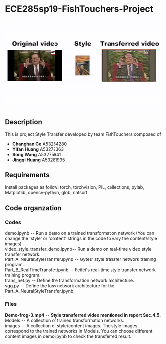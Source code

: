 # ECE285sp19-FishTouchers-Project

![](frog_scream.gif)

## Description
This is project Style Transfer developed by team FishTouchers composed of
<ul>
  <li><strong>Changhan Ge</strong>   A53264280</li>
  <li><strong>Yifan Huang</strong>   A53272363</li>
  <li><strong>Song Wang</strong>     A53275641</li>
  <li><strong>Jingqi Huang</strong>  A53281935</li>
</ul>

## Requirements
Install packages as follow: torch, torchvision, PIL, collections, pylab, Matplotlib, opencv-python, glob, natsort

## Code organzation
### Codes
demo.ipynb                        --  Run a demo on a trained transformation network (You can change the 'style' or 'content' strings in the code to vary the content/style images) <br />
video_style_transfer_demo.ipynb-- Run a demo on real-time video style transfer network. <br />
Part_A_NeuralStyleTransfer.ipynb  --  Gytes' style transfer network training program.<br />
Part_B_RealTimeTransfer.ipynb     --  Feifei's real-time style transfer network training program.<br />
trans_net.py                      --  Define the transformation network architecture. <br />
vgg.py                        --  Define the loss network architecture for the Part_A_NeuralStyleTransfer.ipynb. <br />

### Files
<strong>Demo-frog-3.mp4</strong>  --  <strong>Style transferred video mentioned in report Sec.4.5.</strong><br />
Models                            --  A collection of trained transformation networks.<br />
images                            --  A collection of style/content images. The style images correspond to the trained networks in Models. You can choose different content images in demo.ipynb to check the transferred result.<br />
